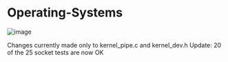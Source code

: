 # Operating-Systems

![image](https://user-images.githubusercontent.com/82328705/211113448-df6c93b4-7d92-45d9-a692-234ec74b307f.png)


Changes currently made only to kernel_pipe.c and kernel_dev.h
Update: 20 of the 25 socket tests are now OK
